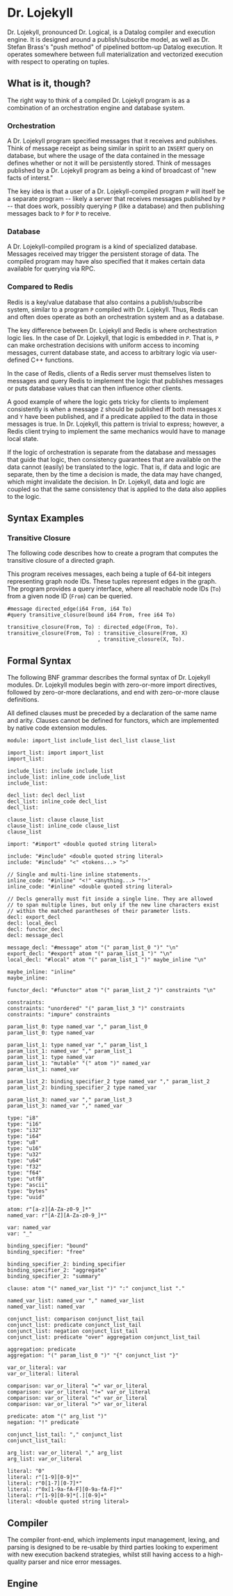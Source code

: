 # Dr. Lojekyll

Dr. Lojekyll, pronounced Dr. Logical, is a Datalog compiler and execution
engine. It is designed around a publish/subscribe model, as well as Dr. Stefan
Brass's "push method" of pipelined bottom-up Datalog execution. It operates
somewhere between full materialization and vectorized execution with respect
to operating on tuples.

## What is it, though?

The right way to think of a compiled Dr. Lojekyll program is as a combination of
an orchestration engine and database system.

### Orchestration
A Dr. Lojekyll program specified messages that it receives and publishes. Think of
message receipt as being similar in spirit to an `INSERT` query on database, but where
the usage of the data contained in the message defines whether or not it will be
persistently stored. Think of messages published by a Dr. Lojekyll program as being
a kind of broadcast of "new facts of interst."

The key idea is that a user of a Dr. Lojekyll-compiled program `P` will itself be a separate
program -- likely a server that receives messages published by `P` -- that does work,
possibly querying `P` (like a database) and then publishing messages back to `P` for `P`
to receive.  

### Database
A Dr. Lojekyll-compiled program is a kind of specialized database. Messages received may trigger
the persistent storage of data. The compiled program may have also specified that it makes
certain data available for querying via RPC.

### Compared to Redis
Redis is a key/value database that also contains a publish/subscribe system, similar to a program
`P` compiled with Dr. Lojekyll. Thus, Redis can and often does operate as both an orchestration
system and as a database.

The key difference between Dr. Lojekyll and Redis is where orchestration logic lies. In the case of
Dr. Lojekyll, that logic is embedded in `P`. That is, `P` can make orchestration decisions with uniform
access to incoming messages, current database state, and access to arbitrary logic via user-defined
C++ functions.

In the case of Redis, clients of a Redis server must themselves listen to messages and query Redis
to implement the logic that publishes messages or puts database values that can then influence other 
clients.

A good example of where the logic gets tricky for clients to implement consistently is when a message
`Z` should be published iff both messages `X` and `Y` have been published, and if a predicate applied
to the data in those messages is true. In Dr. Lojekyll, this pattern is trivial to express; however, a Redis
client trying to implement the same mechanics would have to manage local state.

If the logic of orchestration is separate from the database and messages that guide that logic, then
consistency guarantees that are available on the data cannot (easily) be translated to the logic. That is,
if data and logic are separate, then by the time a decision is made, the data may have changed, which
might invalidate the decision. In Dr. Lojekyll, data and logic are coupled so that the same consistency
that is applied to the data also applies to the logic.

## Syntax Examples

### Transitive Closure
The following code describes how to create a program that computes the
transitive closure of a directed graph.

This program receives messages, each being a tuple of 64-bit integers
representing graph node IDs. These tuples represent edges in the graph. The
program provides a query interface, where all reachable node IDs (`To`) from
a given node ID (`From`) can be queried.

```
#message directed_edge(i64 From, i64 To)
#query transitive_closure(bound i64 From, free i64 To)

transitive_closure(From, To) : directed_edge(From, To).
transitive_closure(From, To) : transitive_closure(From, X)
                             , transitive_closure(X, To).
```

## Formal Syntax

The following BNF grammar describes the formal syntax of Dr. Lojekyll modules.
Dr. Lojekyll modules begin with zero-or-more import directives, followed by
zero-or-more declarations, and end with zero-or-more clause definitions.

All defined clauses must be preceded by a declaration of the same name and
arity. Clauses cannot be defined for functors, which are implemented by native
code extension modules.

```
module: import_list include_list decl_list clause_list

import_list: import import_list
import_list:

include_list: include include_list
include_list: inline_code include_list
include_list:

decl_list: decl decl_list
decl_list: inline_code decl_list
decl_list:

clause_list: clause clause_list
clause_list: inline_code clause_list
clause_list

import: "#import" <double quoted string literal>

include: "#include" <double quoted string literal>
include: "#include" "<" <tokens...> ">"

// Single and multi-line inline statements.
inline_code: "#inline" "<!" <anything...> "!>"
inline_code: "#inline" <double quoted string literal>

// Decls generally must fit inside a single line. They are allowed
// to span multiple lines, but only if the new line characters exist
// within the matched parantheses of their parameter lists.
decl: export_decl
decl: local_decl
decl: functor_decl
decl: message_decl

message_decl: "#message" atom "(" param_list_0 ")" "\n"
export_decl: "#export" atom "(" param_list_1 ")" "\n"
local_decl: "#local" atom "(" param_list_1 ")" maybe_inline "\n"

maybe_inline: "inline"
maybe_inline:

functor_decl: "#functor" atom "(" param_list_2 ")" constraints "\n"

constraints:
constraints: "unordered" "(" param_list_3 ")" constraints
constraints: "impure" constraints

param_list_0: type named_var "," param_list_0
param_list_0: type named_var

param_list_1: type named_var "," param_list_1
param_list_1: named_var "," param_list_1
param_list_1: type named_var
param_list_1: "mutable" "(" atom ")" named_var
param_list_1: named_var

param_list_2: binding_specifier_2 type named_var "," param_list_2
param_list_2: binding_specifier_2 type named_var

param_list_3: named_var "," param_list_3
param_list_3: named_var "," named_var

type: "i8"
type: "i16"
type: "i32"
type: "i64"
type: "u8"
type: "u16"
type: "u32"
type: "u64"
type: "f32"
type: "f64"
type: "utf8"
type: "ascii"
type: "bytes"
type: "uuid"

atom: r"[a-z][A-Za-z0-9_]*"
named_var: r"[A-Z][A-Za-z0-9_]*"

var: named_var
var: "_"

binding_specifier: "bound"
binding_specifier: "free"

binding_specifier_2: binding_specifier
binding_specifier_2: "aggregate"
binding_specifier_2: "summary"

clause: atom "(" named_var_list ")" ":" conjunct_list "."

named_var_list: named_var "," named_var_list
named_var_list: named_var

conjunct_list: comparison conjunct_list_tail
conjunct_list: predicate conjunct_list_tail
conjunct_list: negation conjunct_list_tail
conjunct_list: predicate "over" aggregation conjunct_list_tail

aggregation: predicate
aggregation: "(" param_list_0 ")" "{" conjunct_list "}"

var_or_literal: var
var_or_literal: literal

comparison: var_or_literal "=" var_or_literal
comparison: var_or_literal "!=" var_or_literal
comparison: var_or_literal "<" var_or_literal
comparison: var_or_literal ">" var_or_literal

predicate: atom "(" arg_list ")"
negation: "!" predicate

conjunct_list_tail: "," conjunct_list
conjunct_list_tail:

arg_list: var_or_literal "," arg_list
arg_list: var_or_literal

literal: "0"
literal: r"[1-9][0-9]*"
literal: r"0[1-7][0-7]*"
literal: r"0x[1-9a-fA-F][0-9a-fA-F]*"
literal: r"[1-9][0-9]*[.][0-9]+"
literal: <double quoted string literal>
```

## Compiler

The compiler front-end, which implements input management, lexing, and parsing
is designed to be re-usable by third parties looking to experiment with new
execution backend strategies, whilst still having access to a high-quality
parser and nice error messages.

## Engine